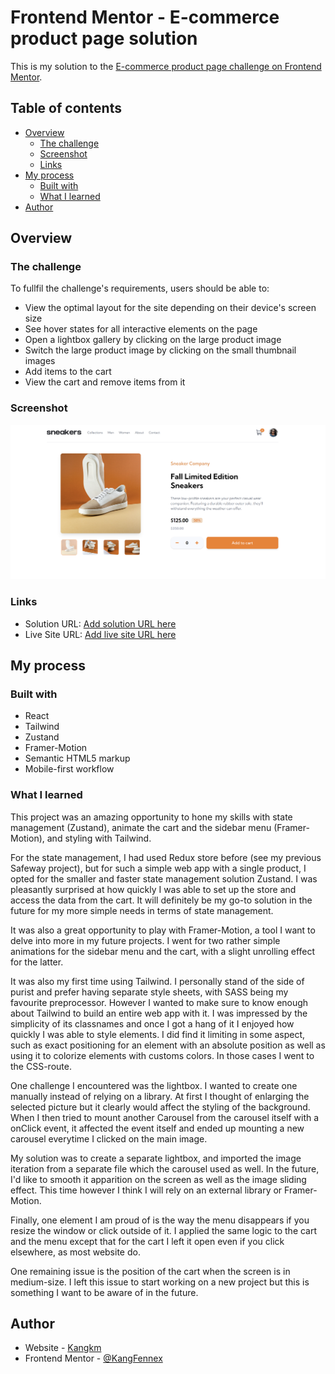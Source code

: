 # Frontend Mentor - E-commerce product page solution

This is my solution to the [E-commerce product page challenge on Frontend Mentor](https://www.frontendmentor.io/challenges/ecommerce-product-page-UPsZ9MJp6).

## Table of contents

- [Overview](#overview)
  - [The challenge](#the-challenge)
  - [Screenshot](#screenshot)
  - [Links](#links)
- [My process](#my-process)
  - [Built with](#built-with)
  - [What I learned](#what-i-learned)
- [Author](#author)

## Overview

### The challenge

To fullfil the challenge's requirements, users should be able to:

- View the optimal layout for the site depending on their device's screen size
- See hover states for all interactive elements on the page
- Open a lightbox gallery by clicking on the large product image
- Switch the large product image by clicking on the small thumbnail images
- Add items to the cart
- View the cart and remove items from it

### Screenshot

![](./screenshot.png)

### Links

- Solution URL: [Add solution URL here](https://your-solution-url.com)
- Live Site URL: [Add live site URL here](https://your-live-site-url.com)

## My process

### Built with

- React
- Tailwind
- Zustand
- Framer-Motion
- Semantic HTML5 markup
- Mobile-first workflow

### What I learned

This project was an amazing opportunity to hone my skills with state management (Zustand), animate the cart and the sidebar menu (Framer-Motion), and styling with Tailwind.

For the state management, I had used Redux store before (see my previous Safeway project), but for such a simple web app with a single product, I opted for the smaller and faster state management solution Zustand. I was pleasantly surprised at how quickly I was able to set up the store and access the data from the cart. It will definitely be my go-to solution in the future for my more simple needs in terms of state management. 

It was also a great opportunity to play with Framer-Motion, a tool I want to delve into more in my future projects. I went for two rather simple animations for the sidebar menu and the cart, with a slight unrolling effect for the latter.

It was also my first time using Tailwind. I personally stand of the side of purist and prefer having separate style sheets, with SASS being my favourite preprocessor. However I wanted to make sure to know enough about Tailwind to build an entire web app with it. I was impressed by the simplicity of its classnames and once I got a hang of it I enjoyed how quickly I was able to style elements. I did find it limiting in some aspect, such as exact positioning for an element with an absolute position as well as using it to colorize elements with customs colors. In those cases I went to the CSS-route.

One challenge I encountered was the lightbox. I wanted to create one manually instead of relying on a library. At first I thought of enlarging the selected picture but it clearly would affect the styling of the background. When I then tried to mount another Carousel from the carousel itself with a onClick event, it affected the event itself and ended up mounting a new carousel everytime I clicked on the main image.

My solution was to create a separate lightbox, and imported the image iteration from a separate file which the carousel used as well. In the future, I'd like to smooth it apparition on the screen as well as the image sliding effect. This time however I think I will rely on an external library or Framer-Motion.

Finally, one element I am proud of is the way the menu disappears if you resize the window or click outside of it. I applied the same logic to the cart and the menu except that for the cart I left it open even if you click elsewhere, as most website do.

One remaining issue is the position of the cart when the screen is in medium-size. I left this issue to start working on a new project but this is something I want to be aware of in the future.

## Author

- Website - [Kangkm](https://github.com/KangFennex)
- Frontend Mentor - [@KangFennex](https://www.frontendmentor.io/profile/KangFennex)
